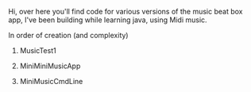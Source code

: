 Hi, over here you'll find code for various versions of the music beat box app, I've been building while learning java,
using Midi music. 

In order of creation (and complexity)

1) MusicTest1

2) MiniMiniMusicApp

3) MiniMusicCmdLine

